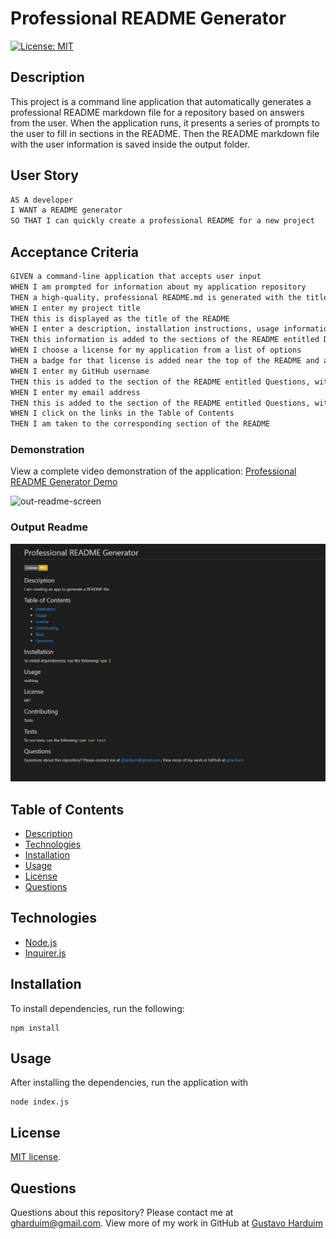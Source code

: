 # Professional README Generator

[![License: MIT](https://img.shields.io/badge/License-MIT-yellow.svg)](./LICENSE)


## Description

This project is a command line application that automatically generates a professional README markdown file for a repository based on answers from the user. When the application runs, it presents a series of prompts to the user to fill in sections in the README. Then the README markdown file with the user information is saved inside the output folder.

## User Story

```md
AS A developer
I WANT a README generator
SO THAT I can quickly create a professional README for a new project
```

## Acceptance Criteria

```md
GIVEN a command-line application that accepts user input
WHEN I am prompted for information about my application repository
THEN a high-quality, professional README.md is generated with the title of my project and sections entitled Description, Table of Contents, Installation, Usage, License, Contributing, Tests, and Questions
WHEN I enter my project title
THEN this is displayed as the title of the README
WHEN I enter a description, installation instructions, usage information, contribution guidelines, and test instructions
THEN this information is added to the sections of the README entitled Description, Installation, Usage, Contributing, and Tests
WHEN I choose a license for my application from a list of options
THEN a badge for that license is added near the top of the README and a notice is added to the section of the README entitled License that explains which license the application is covered under
WHEN I enter my GitHub username
THEN this is added to the section of the README entitled Questions, with a link to my GitHub profile
WHEN I enter my email address
THEN this is added to the section of the README entitled Questions, with instructions on how to reach me with additional questions
WHEN I click on the links in the Table of Contents
THEN I am taken to the corresponding section of the README
```

### Demonstration

View a complete video demonstration of the application: [Professional README Generator Demo](https://drive.google.com/file/d/1wAcySaMLWmoXP33HXYN5y4IsOgkt1SdA/view?usp=sharing)

![out-readme-screen](./Develop/video/demo.gif "Output README file")

### Output Readme
![out-readme-screen](./Develop/screenshots/Output-README.jpg "Output README file")

## Table of Contents

* [Description](#description)
* [Technologies](#technologies)
* [Installation](#installation)
* [Usage](#usage)
* [License](#license)
* [Questions](#questions)

## Technologies

* [Node.js](https://nodejs.org/)
* [Inquirer.js](https://www.npmjs.com/package/inquirer)

## Installation

To install dependencies, run the following:

```
npm install
```

## Usage

After installing the dependencies, run the application with

```
node index.js
```

## License

[MIT license](./LICENSE).


## Questions

Questions about this repository? Please contact me at [gharduim@gmail.com](mailto:gharduim@gmail.com). View more of my work in GitHub at [Gustavo Harduim](https://github.com/gharduim) 
